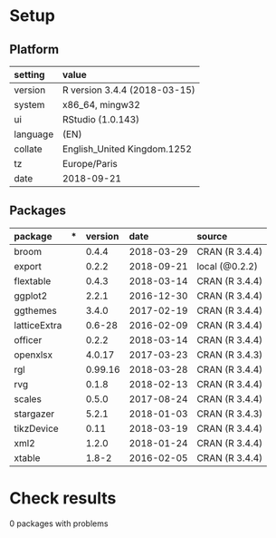 # Setup

## Platform

|setting  |value                        |
|:--------|:----------------------------|
|version  |R version 3.4.4 (2018-03-15) |
|system   |x86_64, mingw32              |
|ui       |RStudio (1.0.143)            |
|language |(EN)                         |
|collate  |English_United Kingdom.1252  |
|tz       |Europe/Paris                 |
|date     |2018-09-21                   |

## Packages

|package      |*  |version |date       |source         |
|:------------|:--|:-------|:----------|:--------------|
|broom        |   |0.4.4   |2018-03-29 |CRAN (R 3.4.4) |
|export       |   |0.2.2   |2018-09-21 |local (@0.2.2) |
|flextable    |   |0.4.3   |2018-03-14 |CRAN (R 3.4.4) |
|ggplot2      |   |2.2.1   |2016-12-30 |CRAN (R 3.4.4) |
|ggthemes     |   |3.4.0   |2017-02-19 |CRAN (R 3.4.4) |
|latticeExtra |   |0.6-28  |2016-02-09 |CRAN (R 3.4.4) |
|officer      |   |0.2.2   |2018-03-14 |CRAN (R 3.4.4) |
|openxlsx     |   |4.0.17  |2017-03-23 |CRAN (R 3.4.3) |
|rgl          |   |0.99.16 |2018-03-28 |CRAN (R 3.4.4) |
|rvg          |   |0.1.8   |2018-02-13 |CRAN (R 3.4.4) |
|scales       |   |0.5.0   |2017-08-24 |CRAN (R 3.4.4) |
|stargazer    |   |5.2.1   |2018-01-03 |CRAN (R 3.4.3) |
|tikzDevice   |   |0.11    |2018-03-19 |CRAN (R 3.4.4) |
|xml2         |   |1.2.0   |2018-01-24 |CRAN (R 3.4.4) |
|xtable       |   |1.8-2   |2016-02-05 |CRAN (R 3.4.4) |

# Check results

0 packages with problems




